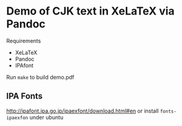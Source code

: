 # Demo of CJK text in XeLaTeX via Pandoc

Requirements

- XeLaTeX
- Pandoc
- IPAfont

Run `make` to build demo.pdf

## IPA Fonts

<http://ipafont.ipa.go.jp/ipaexfont/download.html#en> or install `fonts-ipaexfon` under ubuntu

